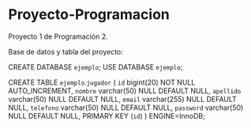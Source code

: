 # Proyecto-Programacion
Proyecto 1 de Programación 2.

Base de datos y tabla del proyecto:

CREATE DATABASE `ejemplo`;
USE DATABASE `ejemplo`;

CREATE TABLE `ejemplo`.`jugador` (
  `id` bigint(20) NOT NULL AUTO_INCREMENT,
  `nombre` varchar(50) NULL DEFAULT NULL,
  `apellido` varchar(50) NULL DEFAULT NULL,
  `email` varchar(255) NULL DEFAULT NULL,
  `telefono` varchar(50) NULL DEFAULT NULL,
  `password` varchar(50) NULL DEFAULT NULL,
  PRIMARY KEY (`id`)
) ENGINE=InnoDB;
